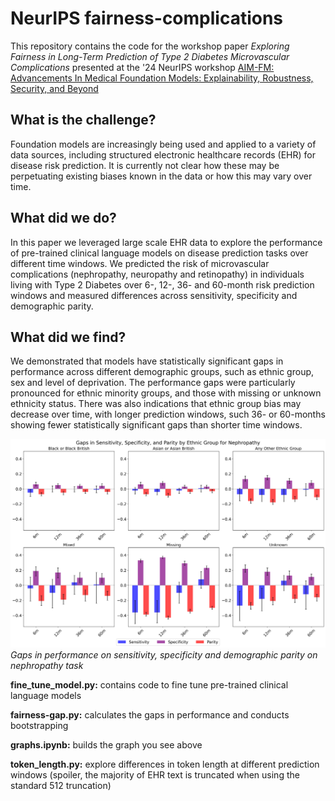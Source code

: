 # NeurIPS fairness-complications
This repository contains the code for the workshop paper _Exploring Fairness in Long-Term Prediction of Type 2 Diabetes Microvascular Complications_ presented at the '24 NeurIPS workshop [AIM-FM: Advancements In Medical Foundation Models: Explainability, Robustness, Security, and Beyond](https://aim-fm-24.github.io/NeurIPS/)

## What is the challenge?
Foundation models are increasingly being used and applied to a variety of data sources, including structured electronic healthcare records (EHR) for disease risk prediction. It is currently not clear how these may be perpetuating existing biases known in the data or how this may vary over time.

## What did we do?
In this paper we leveraged large scale EHR data to explore the performance of pre-trained clinical language models on disease prediction tasks over different time windows. We predicted the risk of microvascular complications (nephropathy, neuropathy and retinopathy) in individuals living with Type 2 Diabetes over 6-, 12-, 36- and 60-month risk prediction windows and measured differences across sensitivity, specificity and demographic parity. 

## What did we find?
We demonstrated that models have statistically significant gaps in performance across different demographic groups, such as ethnic group, sex and level of deprivation. The performance gaps were particularly pronounced for ethnic minority groups, and those with missing or unknown ethnicity status. There was also indications that ethnic group bias may decrease over time, with longer prediction windows, such 36- or 60-months showing fewer statistically significant gaps than shorter time windows. 


![Gaps in performace](images/ethnic_groups_gaps_nephropathy.png)
*Gaps in performance on sensitivity, specificity and demographic parity on nephropathy task*

**fine_tune_model.py:** contains code to fine tune pre-trained clinical language models 

**fairness-gap.py:** calculates the gaps in performance and conducts bootstrapping

**graphs.ipynb:** builds the graph you see above

**token_length.py:** explore differences in token length at different prediction windows (spoiler, the majority of EHR text is truncated when using the standard 512 truncation)
